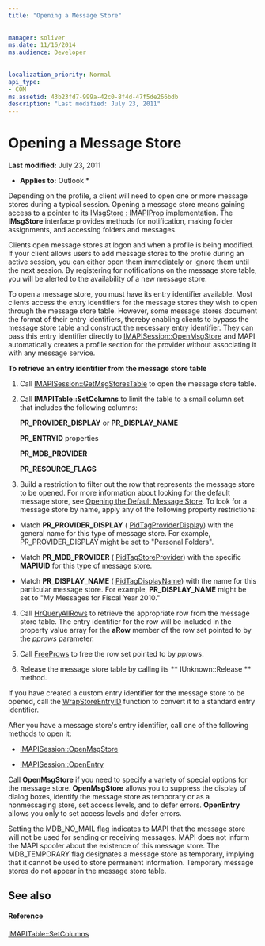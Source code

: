 ```yaml
---
title: "Opening a Message Store"
 
 
manager: soliver
ms.date: 11/16/2014
ms.audience: Developer
 
 
localization_priority: Normal
api_type:
- COM
ms.assetid: 43b23fd7-999a-42c0-8f4d-47f5de266bdb
description: "Last modified: July 23, 2011"
---
```


# Opening a Message Store

 **Last modified:** July 23, 2011 
  
 * **Applies to:** Outlook * 
  
Depending on the profile, a client will need to open one or more message stores during a typical session. Opening a message store means gaining access to a pointer to its [IMsgStore : IMAPIProp](imsgstoreimapiprop.md) implementation. The **IMsgStore** interface provides methods for notification, making folder assignments, and accessing folders and messages. 
  
Clients open message stores at logon and when a profile is being modified. If your client allows users to add message stores to the profile during an active session, you can either open them immediately or ignore them until the next session. By registering for notifications on the message store table, you will be alerted to the availability of a new message store.
  
To open a message store, you must have its entry identifier available. Most clients access the entry identifiers for the message stores they wish to open through the message store table. However, some message stores document the format of their entry identifiers, thereby enabling clients to bypass the message store table and construct the necessary entry identifier. They can pass this entry identifier directly to [IMAPISession::OpenMsgStore](imapisession-openmsgstore.md) and MAPI automatically creates a profile section for the provider without associating it with any message service. 
  
 **To retrieve an entry identifier from the message store table**
  
1. Call [IMAPISession::GetMsgStoresTable](imapisession-getmsgstorestable.md) to open the message store table. 
    
2. Call **IMAPITable::SetColumns** to limit the table to a small column set that includes the following columns: 
    
    **PR_PROVIDER_DISPLAY** or **PR_DISPLAY_NAME**
    
    **PR_ENTRYID** properties 
    
    **PR_MDB_PROVIDER**
    
    **PR_RESOURCE_FLAGS**
    
3. Build a restriction to filter out the row that represents the message store to be opened. For more information about looking for the default message store, see [Opening the Default Message Store](opening-the-default-message-store.md). To look for a message store by name, apply any of the following property restrictions:
    
  - Match **PR_PROVIDER_DISPLAY** ( [PidTagProviderDisplay](pidtagproviderdisplay-canonical-property.md)) with the general name for this type of message store. For example, PR_PROVIDER_DISPLAY might be set to "Personal Folders".
    
  - Match **PR_MDB_PROVIDER** ( [PidTagStoreProvider](pidtagstoreprovider-canonical-property.md)) with the specific **MAPIUID** for this type of message store. 
    
  - Match **PR_DISPLAY_NAME** ( [PidTagDisplayName](pidtagdisplayname-canonical-property.md)) with the name for this particular message store. For example, **PR_DISPLAY_NAME** might be set to "My Messages for Fiscal Year 2010." 
    
4. Call [HrQueryAllRows](hrqueryallrows.md) to retrieve the appropriate row from the message store table. The entry identifier for the row will be included in the property value array for the **aRow** member of the row set pointed to by the  _pprows_ parameter. 
    
5. Call [FreeProws](freeprows.md) to free the row set pointed to by  _pprows_.
    
6. Release the message store table by calling its ** IUnknown::Release ** method. 
    
If you have created a custom entry identifier for the message store to be opened, call the [WrapStoreEntryID](wrapstoreentryid.md) function to convert it to a standard entry identifier. 
  
After you have a message store's entry identifier, call one of the following methods to open it:
  
- [IMAPISession::OpenMsgStore](imapisession-openmsgstore.md)
    
- [IMAPISession::OpenEntry](imapisession-openentry.md)
    
Call **OpenMsgStore** if you need to specify a variety of special options for the message store. **OpenMsgStore** allows you to suppress the display of dialog boxes, identify the message store as temporary or as a nonmessaging store, set access levels, and to defer errors. **OpenEntry** allows you only to set access levels and defer errors. 
  
Setting the MDB_NO_MAIL flag indicates to MAPI that the message store will not be used for sending or receiving messages. MAPI does not inform the MAPI spooler about the existence of this message store. The MDB_TEMPORARY flag designates a message store as temporary, implying that it cannot be used to store permanent information. Temporary message stores do not appear in the message store table. 
  
## See also

#### Reference

[IMAPITable::SetColumns](imapitable-setcolumns.md)

